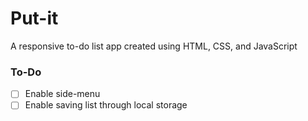 # Put-it
A responsive to-do list app created using HTML, CSS, and JavaScript

### To-Do
- [ ] Enable side-menu
- [ ] Enable saving list through local storage
